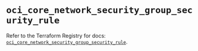 # `oci_core_network_security_group_security_rule`

Refer to the Terraform Registry for docs: [`oci_core_network_security_group_security_rule`](https://registry.terraform.io/providers/oracle/oci/6.18.0/docs/resources/core_network_security_group_security_rule).
